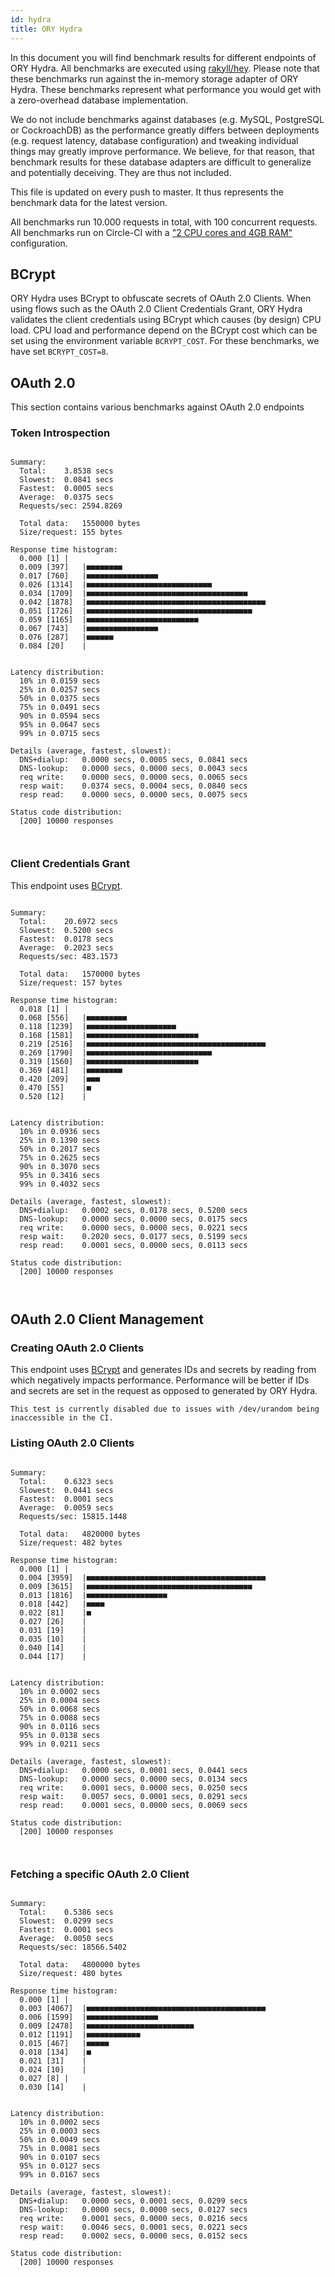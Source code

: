 ```yaml
---
id: hydra
title: ORY Hydra
---
```


In this document you will find benchmark results for different endpoints of ORY Hydra. All benchmarks are executed
using [rakyll/hey](https://github.com/rakyll/hey). Please note that these benchmarks run against the in-memory storage
adapter of ORY Hydra. These benchmarks represent what performance you would get with a zero-overhead database implementation.

We do not include benchmarks against databases (e.g. MySQL, PostgreSQL or CockroachDB) as the performance greatly differs between
deployments (e.g. request latency, database configuration) and tweaking individual things may greatly improve performance.
We believe, for that reason, that benchmark results for these database adapters are difficult to generalize and potentially
deceiving. They are thus not included.

This file is updated on every push to master. It thus represents the benchmark data for the latest version.

All benchmarks run 10.000 requests in total, with 100 concurrent requests. All benchmarks run on Circle-CI with a
["2 CPU cores and 4GB RAM"](https://support.circleci.com/hc/en-us/articles/360000489307-Why-do-my-tests-take-longer-to-run-on-CircleCI-than-locally-)
configuration.

## BCrypt

ORY Hydra uses BCrypt to obfuscate secrets of OAuth 2.0 Clients. When using flows such as the OAuth 2.0 Client Credentials
Grant, ORY Hydra validates the client credentials using BCrypt which causes (by design) CPU load. CPU load and performance
depend on the BCrypt cost which can be set using the environment variable `BCRYPT_COST`. For these benchmarks,
we have set `BCRYPT_COST=8`.

## OAuth 2.0

This section contains various benchmarks against OAuth 2.0 endpoints

### Token Introspection

```

Summary:
  Total:	3.8538 secs
  Slowest:	0.0841 secs
  Fastest:	0.0005 secs
  Average:	0.0375 secs
  Requests/sec:	2594.8269
  
  Total data:	1550000 bytes
  Size/request:	155 bytes

Response time histogram:
  0.000 [1]	|
  0.009 [397]	|■■■■■■■■
  0.017 [760]	|■■■■■■■■■■■■■■■■
  0.026 [1314]	|■■■■■■■■■■■■■■■■■■■■■■■■■■■■
  0.034 [1709]	|■■■■■■■■■■■■■■■■■■■■■■■■■■■■■■■■■■■■
  0.042 [1878]	|■■■■■■■■■■■■■■■■■■■■■■■■■■■■■■■■■■■■■■■■
  0.051 [1726]	|■■■■■■■■■■■■■■■■■■■■■■■■■■■■■■■■■■■■■
  0.059 [1165]	|■■■■■■■■■■■■■■■■■■■■■■■■■
  0.067 [743]	|■■■■■■■■■■■■■■■■
  0.076 [287]	|■■■■■■
  0.084 [20]	|


Latency distribution:
  10% in 0.0159 secs
  25% in 0.0257 secs
  50% in 0.0375 secs
  75% in 0.0491 secs
  90% in 0.0594 secs
  95% in 0.0647 secs
  99% in 0.0715 secs

Details (average, fastest, slowest):
  DNS+dialup:	0.0000 secs, 0.0005 secs, 0.0841 secs
  DNS-lookup:	0.0000 secs, 0.0000 secs, 0.0043 secs
  req write:	0.0000 secs, 0.0000 secs, 0.0065 secs
  resp wait:	0.0374 secs, 0.0004 secs, 0.0840 secs
  resp read:	0.0000 secs, 0.0000 secs, 0.0075 secs

Status code distribution:
  [200]	10000 responses



```

### Client Credentials Grant

This endpoint uses [BCrypt](#bcrypt).

```

Summary:
  Total:	20.6972 secs
  Slowest:	0.5200 secs
  Fastest:	0.0178 secs
  Average:	0.2023 secs
  Requests/sec:	483.1573
  
  Total data:	1570000 bytes
  Size/request:	157 bytes

Response time histogram:
  0.018 [1]	|
  0.068 [556]	|■■■■■■■■■
  0.118 [1239]	|■■■■■■■■■■■■■■■■■■■■
  0.168 [1581]	|■■■■■■■■■■■■■■■■■■■■■■■■■
  0.219 [2516]	|■■■■■■■■■■■■■■■■■■■■■■■■■■■■■■■■■■■■■■■■
  0.269 [1790]	|■■■■■■■■■■■■■■■■■■■■■■■■■■■■
  0.319 [1560]	|■■■■■■■■■■■■■■■■■■■■■■■■■
  0.369 [481]	|■■■■■■■■
  0.420 [209]	|■■■
  0.470 [55]	|■
  0.520 [12]	|


Latency distribution:
  10% in 0.0936 secs
  25% in 0.1390 secs
  50% in 0.2017 secs
  75% in 0.2625 secs
  90% in 0.3070 secs
  95% in 0.3416 secs
  99% in 0.4032 secs

Details (average, fastest, slowest):
  DNS+dialup:	0.0002 secs, 0.0178 secs, 0.5200 secs
  DNS-lookup:	0.0000 secs, 0.0000 secs, 0.0175 secs
  req write:	0.0000 secs, 0.0000 secs, 0.0221 secs
  resp wait:	0.2020 secs, 0.0177 secs, 0.5199 secs
  resp read:	0.0001 secs, 0.0000 secs, 0.0113 secs

Status code distribution:
  [200]	10000 responses



```

## OAuth 2.0 Client Management

### Creating OAuth 2.0 Clients

This endpoint uses [BCrypt](#bcrypt) and generates IDs and secrets by reading from  which negatively impacts
performance. Performance will be better if IDs and secrets are set in the request as opposed to generated by ORY Hydra.

```
This test is currently disabled due to issues with /dev/urandom being inaccessible in the CI.
```

### Listing OAuth 2.0 Clients

```

Summary:
  Total:	0.6323 secs
  Slowest:	0.0441 secs
  Fastest:	0.0001 secs
  Average:	0.0059 secs
  Requests/sec:	15815.1448
  
  Total data:	4820000 bytes
  Size/request:	482 bytes

Response time histogram:
  0.000 [1]	|
  0.004 [3959]	|■■■■■■■■■■■■■■■■■■■■■■■■■■■■■■■■■■■■■■■■
  0.009 [3615]	|■■■■■■■■■■■■■■■■■■■■■■■■■■■■■■■■■■■■■
  0.013 [1816]	|■■■■■■■■■■■■■■■■■■
  0.018 [442]	|■■■■
  0.022 [81]	|■
  0.027 [26]	|
  0.031 [19]	|
  0.035 [10]	|
  0.040 [14]	|
  0.044 [17]	|


Latency distribution:
  10% in 0.0002 secs
  25% in 0.0004 secs
  50% in 0.0068 secs
  75% in 0.0088 secs
  90% in 0.0116 secs
  95% in 0.0138 secs
  99% in 0.0211 secs

Details (average, fastest, slowest):
  DNS+dialup:	0.0000 secs, 0.0001 secs, 0.0441 secs
  DNS-lookup:	0.0000 secs, 0.0000 secs, 0.0134 secs
  req write:	0.0001 secs, 0.0000 secs, 0.0250 secs
  resp wait:	0.0057 secs, 0.0001 secs, 0.0291 secs
  resp read:	0.0001 secs, 0.0000 secs, 0.0069 secs

Status code distribution:
  [200]	10000 responses



```

### Fetching a specific OAuth 2.0 Client

```

Summary:
  Total:	0.5386 secs
  Slowest:	0.0299 secs
  Fastest:	0.0001 secs
  Average:	0.0050 secs
  Requests/sec:	18566.5402
  
  Total data:	4800000 bytes
  Size/request:	480 bytes

Response time histogram:
  0.000 [1]	|
  0.003 [4067]	|■■■■■■■■■■■■■■■■■■■■■■■■■■■■■■■■■■■■■■■■
  0.006 [1599]	|■■■■■■■■■■■■■■■■
  0.009 [2478]	|■■■■■■■■■■■■■■■■■■■■■■■■
  0.012 [1191]	|■■■■■■■■■■■■
  0.015 [467]	|■■■■■
  0.018 [134]	|■
  0.021 [31]	|
  0.024 [10]	|
  0.027 [8]	|
  0.030 [14]	|


Latency distribution:
  10% in 0.0002 secs
  25% in 0.0003 secs
  50% in 0.0049 secs
  75% in 0.0081 secs
  90% in 0.0107 secs
  95% in 0.0127 secs
  99% in 0.0167 secs

Details (average, fastest, slowest):
  DNS+dialup:	0.0000 secs, 0.0001 secs, 0.0299 secs
  DNS-lookup:	0.0000 secs, 0.0000 secs, 0.0127 secs
  req write:	0.0001 secs, 0.0000 secs, 0.0216 secs
  resp wait:	0.0046 secs, 0.0001 secs, 0.0221 secs
  resp read:	0.0002 secs, 0.0000 secs, 0.0152 secs

Status code distribution:
  [200]	10000 responses



```
